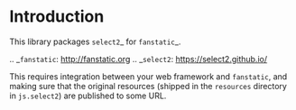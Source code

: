 Introduction
============

This library packages `select2`_ for `fanstatic`_.

.. _`fanstatic`: http://fanstatic.org
.. _`select2`: https://select2.github.io/

This requires integration between your web framework and ``fanstatic``,
and making sure that the original resources (shipped in the ``resources``
directory in ``js.select2``) are published to some URL.